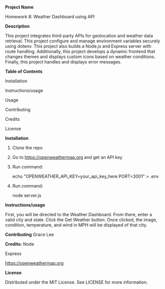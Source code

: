 **Project Name**

Homework 8: Weather Dashboard using API


**Description**

This project integrates third-party APIs for geolocation and weather data retrieval. This project configure and manage environment variables securely using dotenv. This project also builds a Node.js and Express server with route handling. Additionally, this project develops a dynamic frontend that changes themes and displays custom icons based on weather conditions. Finally, this project handles and displays error messages.

**Table of Contents** 

Installation 

Instructions/usage

Usage 

Contributing

Credits

License

**Installation**

1. Clone the repo

2. Go to https://openweathermap.org and get an API key
    
3. Run command:

    echo "OPENWEATHER_API_KEY=your_api_key_here
   PORT=3001" > .env

5. Run command:

    node server.js

**Instructions/usage**

First, you will be directed to the Weather Dashboard. From there, enter a valid city and state. Click the Get Weather button. Once clicked, the image, condition, temperature, and wind in MPH will be displayed of that city. 


**Contributing**
Grace Lee

**Credits:**
Node

Express

https://openweathermap.org

**License** 

Distributed under the MIT License. See LICENSE for more information.

